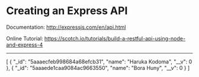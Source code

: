 # Creating an Express API

Documentation:
http://expressjs.com/en/api.html

Online Tutorial:
https://scotch.io/tutorials/build-a-restful-api-using-node-and-express-4




-------------------------------------------------------

[
    {
        "_id": "5aaaecfeb998684a68efcb31",
        "name": "Haruka Kodoma",
        "__v": 0
    },
    {
        "_id": "5aaaede1caa9084ac9663550",
        "name": "Bora Huny",
        "__v": 0
    }
]